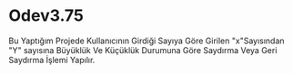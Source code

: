 # Odev3.75
Bu Yaptığım Projede Kullanıcının Girdiği Sayıya Göre Girilen "x"Sayısından "Y" sayısına Büyüklük Ve Küçüklük Durumuna Göre Saydırma Veya Geri Saydırma İşlemi Yapılır.
